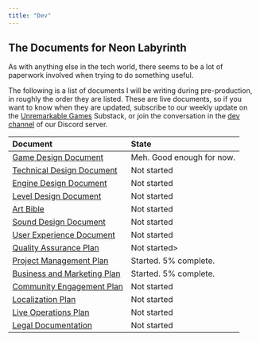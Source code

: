 ```yaml
---
title: "Dev"
---
```


## The Documents for Neon Labyrinth

As with anything else in the tech world, there seems to be a lot of paperwork involved when trying to do something useful.

The following is a list of documents I will be writing during pre-production, in roughly the order they are listed. These are live documents, so if you want to know when they are updated, subscribe to our weekly update on the [Unremarkable Games](https://unremarkablegames.substack.com) Substack, or join the conversation in the [dev channel](https://discord.com/channels/1263683765406924943/1263683837196505201) of our Discord server.

| Document                                | State                                                        |
|:----------------------------------------|:-------------------------------------------------------------|
| [Game Design Document](/dev/gdd)        | <span class="green-sea-300">Meh. Good enough for now.</span> |
| [Technical Design Document](/dev/tdd)   | <span class="amethyst-300">Not started</span>                |
| [Engine Design Document](/dev/edd)      | <span class="amethyst-300">Not started</span>                |
| [Level Design Document](/dev/ldd)       | <span class="amethyst-300">Not started</span>                | 
| [Art Bible](/dev/art_bible)             | <span class="amethyst-300">Not started</span>                |
| [Sound Design Document](/dev/sdd)       | <span class="amethyst-300">Not started</span>                |
| [User Experience Document](/dev/uxd)    | <span class="amethyst-300">Not started</span>                |
| [Quality Assurance Plan](/dev/qap)      | <span class="amethyst-300">Not started</span>>               |
| [Project Management Plan](/dev/pmp)     | <span class="alizarin-300">Started. 5% complete.</span>      |
| [Business and Marketing Plan](/dev/bmp) | <span class="alizarin-300">Started. 5% complete.</span>      |
| [Community Engagement Plan](/dev/cep)   | <span class="amethyst-300">Not started</span>                |
| [Localization Plan](/dev/loc)           | <span class="amethyst-300">Not started</span>                |
| [Live Operations Plan](/dev/lop)        | <span class="amethyst-300">Not started</span>                |
| [Legal Documentation](/dev/legal)       | <span class="amethyst-300">Not started</span>                |
